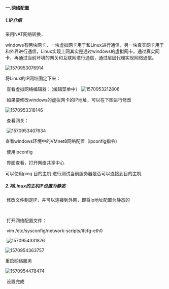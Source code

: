 #### 一.网络配置

##### 1.IP介绍 

采用NAT网络转换，

windows有两块网卡，一块虚拟网卡用于和Linux进行通信，另一块真实网卡用于和外界进行通信，Linux实现上网其实是通过windows的虚拟网卡，通过真实网卡，再通过当前环境的网关和互联网进行通信，通过层层代理实现网络通信。

![1570953076914](E:\Typora笔记\Pic\1570953076914.png)

将Linux的IP网址固定下来：

​	查看虚拟网络编辑器：（编辑菜单中）	![1570953212806](E:\Typora笔记\Pic\1570953212806.png)

​	如果要修改windows的虚拟网卡的IP地址，可以在下图进行修改

![1570953318146](E:\Typora笔记\Pic\1570953318146.png)

​	查看网关：

​	![1570953407634](E:\Typora笔记\Pic\1570953407634.png)

查看windows环境中的VMnet8网络配置（ipconfig指令）

​	使用ipconfig

​	界面查看，打开网络共享中心

可以使用ping   目的主机  进行测试当前服务器是否可以连接到目的主机

##### 2.将Linux的主机IP设置为静态

​	修改文件制定IP，并可以连接到外网，即将ip地址配置为静态的

​	

​	打开网络配置文件：

​	vim /etc/sysconfig/network-scripts/ifcfg-eth0

​	![1570954331876](E:\Typora笔记\Pic\1570954331876.png)



![1570954363757](E:\Typora笔记\Pic\1570954363757.png)

重启网络服务

![1570954478474](E:\Typora笔记\Pic\1570954478474.png)

​	设置完成